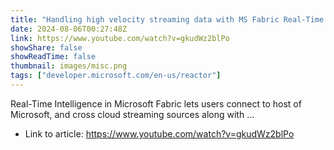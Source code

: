 ```yaml
---
title: "Handling high velocity streaming data with MS Fabric Real-Time Intelligence"
date: 2024-08-06T00:27:48Z
link: https://www.youtube.com/watch?v=gkudWz2blPo
showShare: false
showReadTime: false
thumbnail: images/misc.png
tags: ["developer.microsoft.com/en-us/reactor"]
---
```

Real-Time Intelligence in Microsoft Fabric lets users connect to host of Microsoft, and cross cloud streaming sources along with ...

- Link to article: https://www.youtube.com/watch?v=gkudWz2blPo